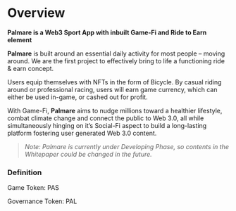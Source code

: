 # Overview

**Palmare is a Web3 Sport App with inbuilt Game-Fi and Ride to Earn element**

**Palmare** is built around an essential daily activity for most people – moving around. We are the first project to effectively bring to life a functioning ride & earn concept.

Users equip themselves with NFTs in the form of Bicycle. By casual riding around or professional racing, users will earn game currency, which can either be used in-game, or cashed out for profit.

With Game-Fi, **Palmare** aims to nudge millions toward a healthier lifestyle, combat climate change and connect the public to Web 3.0, all while simultaneously hinging on it’s Social-Fi aspect to build a long-lasting platform fostering user generated Web 3.0 content.

> _Note: Palmare is currently under Developing Phase, so contents in the Whitepaper could be changed in the future._

### Definition

Game Token: PAS

Governance Token: PAL
